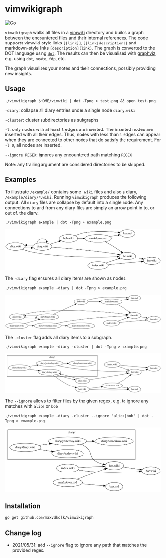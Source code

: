 # vimwikigraph

![Go](https://github.com/MaxvdKolk/vimwikigraph/workflows/Go/badge.svg)

`vimwikigraph` walks all files in a
[vimwiki](https://github.com/vimwiki/vimwiki) directory and builds a
graph between the encountered files and their internal references. The
code supports vimwiki-style links `[[link]]`, `[[link|description]]`
and markdown-style links `[description](link)`. The graph is
converted to the DOT language
using [`dot`](https://github.com/emicklei/dot). The results can then be
visualised with [graphviz](https://www.graphviz.org/about/), e.g. using
`dot`, `neato`, `fdp`, etc.

The graph visualises your notes and their connections, possibly
providing new insights.

## Usage

```
./vimwikigraph $HOME/vimwiki | dot -Tpng > test.png && open test.png
```

`-diary`: collapse all diary entries under a single node `diary.wiki`

`-cluster`: cluster subdirectories as subgraphs

`-l`: only nodes with at least `l` edges are inserted. The inserted nodes are
inserted with all their edges. Thus, nodes with less than `l` edges can appear
when they are connected to other nodes that do satisfy the requirement.
For `-l 0`, all nodes are inserted.

`--ignore REGEX`: ignores any encountered path matching `REGEX`

Note: any trailing argument are considered directories to be skipped.

## Examples

To illustrate `/example/` contains some `.wiki` files and also a
diary, `/example/diary/*.wiki`. Running `vimwikigraph` produces the
following output. All `diary` files are collapse by default into a
single node. Any connections to and from any diary files are simply
an arrow point in to, or out of, the diary.

```
./vimwikigraph example | dot -Tpng > example.png
```

![](./doc/example.png)

The `-diary` flag ensures all diary items are shown as nodes.

```
./vimwikigraph example -diary | dot -Tpng > example.png
```

![](./doc/example_diary.png)

The `-cluster` flag adds all diary items to a subgraph.

```
./vimwikigraph example -diary -cluster | dot -Tpng > example.png
```

![](./doc/example_diary_cluster.png)

The `--ignore` allows to filter files by the given regex, e.g. to ignore
any matches with `alice` or `bob`

```
./vimwikigraph example -diary -cluster --ignore "alice|bob" | dot -Tpng > example.png
```

![](./doc/example_ignore_alice_or_bob.png)

## Installation

```
go get github.com/maxvdkolk/vimwikigraph
```

## Change log

- 2021/05/31: add `--ignore` flag to ignore any path that matches the provided
  regex.
